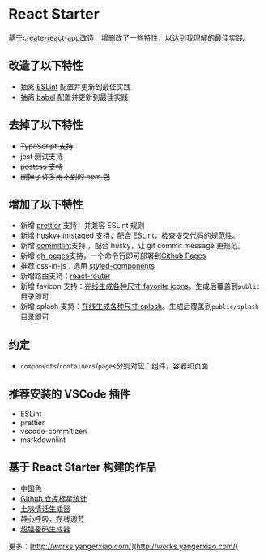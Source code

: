 # React Starter

基于[create-react-app](https://create-react-app.dev/)改造，增删改了一些特性，以达到我理解的最佳实践。

## 改造了以下特性

- 抽离 [ESLint](https://eslint.org/) 配置并更新到最佳实践
- 抽离 [babel](https://babeljs.io/) 配置并更新到最佳实践

## 去掉了以下特性

- ~~TypeScript 支持~~
- ~~jest 测试支持~~
- ~~postcss 支持~~
- ~~删掉了许多用不到的 npm 包~~

## 增加了以下特性

- 新增 [prettier](https://prettier.io/) 支持，并兼容 ESLint 规则
- 新增 [husky](https://github.com/typicode/husky)+[lintstaged](https://www.npmjs.com/package/lint-staged) 支持，配合 ESLint，检查提交代码的规范性。
- 新增 [commitlint](https://github.com/conventional-changelog/commitlint)支持 ，配合 husky，让 git commit message 更规范。
- 新增 [gh-pages](https://www.npmjs.com/package/gh-pages)支持，一个命令行即可部署到[Github Pages](https://pages.github.com/)
- 推荐 css-in-js：选用 [styled-components](https://www.styled-components.com/)
- 新增路由支持：[react-router](https://reacttraining.com/)
- 新增 favicon 支持：[在线生成各种尺寸 favorite icons](https://realfavicongenerator.net/)。生成后覆盖到`public`目录即可
- 新增 splash 支持：[在线生成各种尺寸 splash](https://appsco.pe/developer/splash-screens)。生成后覆盖到`public/splash`目录即可

## 约定

- `components`/`containers`/`pages`分别对应：组件，容器和页面

## 推荐安装的 VSCode 插件

- ESLint
- prettier
- vscode-commitizen
- markdownlint

## 基于 React Starter 构建的作品

- [中国色](https://colors.ichuantong.cn/)
- [Github 仓库标星统计](https://stars.yangerxiao.com/?repo=https://github.com/zerosoul/chinese-colors)
- [土味情话生成器](https://works.yangerxiao.com/honeyed-words-generator/)
- [静心呼吸，在线调节](https://works.yangerxiao.com/breathe-relaxer/)
- [超强密码生成器](https://works.yangerxiao.com/strong-password-generator/)

更多：[http://works.yangerxiao.com/](http://works.yangerxiao.com/)
